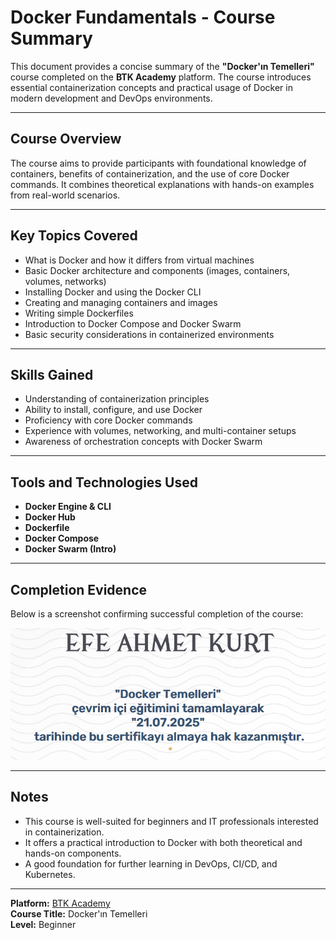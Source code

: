 # Docker Fundamentals - Course Summary

This document provides a concise summary of the **"Docker'ın Temelleri"** course completed on the **BTK Academy** platform. The course introduces essential containerization concepts and practical usage of Docker in modern development and DevOps environments.

---

## Course Overview

The course aims to provide participants with foundational knowledge of containers, benefits of containerization, and the use of core Docker commands. It combines theoretical explanations with hands-on examples from real-world scenarios.

---

## Key Topics Covered

- What is Docker and how it differs from virtual machines  
- Basic Docker architecture and components (images, containers, volumes, networks)  
- Installing Docker and using the Docker CLI  
- Creating and managing containers and images  
- Writing simple Dockerfiles  
- Introduction to Docker Compose and Docker Swarm  
- Basic security considerations in containerized environments  

---

## Skills Gained

- Understanding of containerization principles  
- Ability to install, configure, and use Docker  
- Proficiency with core Docker commands  
- Experience with volumes, networking, and multi-container setups  
- Awareness of orchestration concepts with Docker Swarm  

---

## Tools and Technologies Used

- **Docker Engine & CLI**  
- **Docker Hub**  
- **Dockerfile**  
- **Docker Compose**  
- **Docker Swarm (Intro)**  

---

## Completion Evidence

Below is a screenshot confirming successful completion of the course:

![Course Completion Screenshot](./screenshots/completion-screenshot.png)


---

## Notes

- This course is well-suited for beginners and IT professionals interested in containerization.  
- It offers a practical introduction to Docker with both theoretical and hands-on components.  
- A good foundation for further learning in DevOps, CI/CD, and Kubernetes.

---

**Platform:** [BTK Academy](https://www.btkakademi.gov.tr)  
**Course Title:** Docker'ın Temelleri  
**Level:** Beginner  
